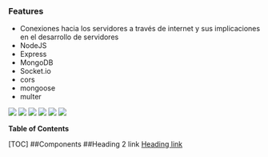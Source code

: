 ### Features

- Conexiones hacia los servidores a través de internet y sus implicaciones en el desarrollo de servidores
- NodeJS
- Express
- MongoDB
- Socket.io
- cors
- mongoose
- multer

![](https://img.shields.io/github/stars/pandao/editor.md.svg) ![](https://img.shields.io/github/forks/pandao/editor.md.svg) ![](https://img.shields.io/github/tag/pandao/editor.md.svg) ![](https://img.shields.io/github/release/pandao/editor.md.svg) ![](https://img.shields.io/github/issues/pandao/editor.md.svg) ![](https://img.shields.io/bower/v/editor.md.svg)


**Table of Contents**

[TOC]
##Components
##Heading 2 link [Heading link](https://github.com/JohannCABJ/Chat/tree/master/components/message")
